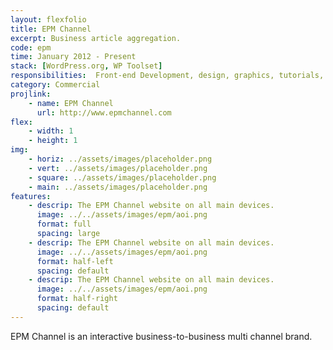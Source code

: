 ```yaml
---
layout: flexfolio
title: EPM Channel
excerpt: Business article aggregation.
code: epm
time: January 2012 - Present
stack: [WordPress.org, WP Toolset]
responsibilities:  Front-end Development, design, graphics, tutorials, server management
category: Commercial
projlink:
    - name: EPM Channel
      url: http://www.epmchannel.com
flex:
    - width: 1
    - height: 1
img:
    - horiz: ../assets/images/placeholder.png
    - vert: ../assets/images/placeholder.png
    - square: ../assets/images/placeholder.png
    - main: ../assets/images/placeholder.png
features:
    - descrip: The EPM Channel website on all main devices.
      image: ../../assets/images/epm/aoi.png
      format: full
      spacing: large
    - descrip: The EPM Channel website on all main devices.
      image: ../../assets/images/epm/aoi.png
      format: half-left
      spacing: default
    - descrip: The EPM Channel website on all main devices.
      image: ../../assets/images/epm/aoi.png
      format: half-right
      spacing: default
---
```

EPM Channel is an interactive business-to-business multi channel brand.
